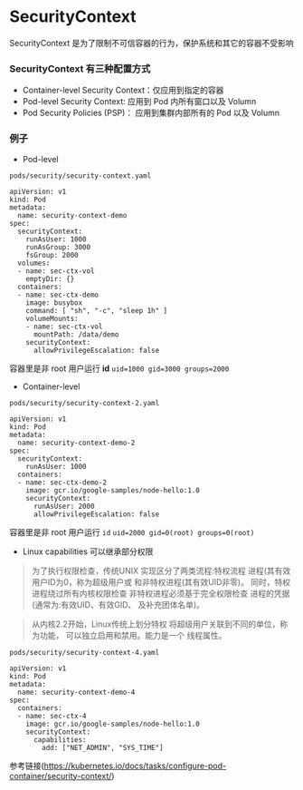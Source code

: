 # SecurityContext
SecurityContext 是为了限制不可信容器的行为，保护系统和其它的容器不受影响

### SecurityContext 有三种配置方式
* Container-level Security Context：仅应用到指定的容器
* Pod-level Security Context: 应用到 Pod 内所有窗口以及 Volumn
* Pod Security Policies (PSP)： 应用到集群内部所有的 Pod 以及 Volumn

### 例子
* Pod-level

```
pods/security/security-context.yaml 

apiVersion: v1
kind: Pod
metadata:
  name: security-context-demo
spec:
  securityContext:
    runAsUser: 1000
    runAsGroup: 3000
    fsGroup: 2000
  volumes:
  - name: sec-ctx-vol
    emptyDir: {}
  containers:
  - name: sec-ctx-demo
    image: busybox
    command: [ "sh", "-c", "sleep 1h" ]
    volumeMounts:
    - name: sec-ctx-vol
      mountPath: /data/demo
    securityContext:
      allowPrivilegeEscalation: false
```
容器里是非 root 用户运行 **id** `uid=1000 gid=3000 groups=2000`

* Container-level

```
pods/security/security-context-2.yaml 

apiVersion: v1
kind: Pod
metadata:
  name: security-context-demo-2
spec:
  securityContext:
    runAsUser: 1000
  containers:
  - name: sec-ctx-demo-2
    image: gcr.io/google-samples/node-hello:1.0
    securityContext:
      runAsUser: 2000
      allowPrivilegeEscalation: false
```
容器里是非 root 用户运行 `id` `uid=2000 gid=0(root) groups=0(root)`


* Linux capabilities 可以继承部分权限

> 为了执行权限检查，传统UNIX
实现区分了两类流程:特权流程
进程(其有效用户ID为0，称为超级用户或
和非特权进程(其有效UID非零)。
同时，特权进程绕过所有内核权限检查
非特权进程必须基于完全权限检查
进程的凭据(通常为:有效UID、有效GID、
及补充团体名单)。

> 从内核2.2开始，Linux传统上划分特权
将超级用户关联到不同的单位，称为功能，
可以独立启用和禁用。能力是一个
线程属性。

```
pods/security/security-context-4.yaml 

apiVersion: v1
kind: Pod
metadata:
  name: security-context-demo-4
spec:
  containers:
  - name: sec-ctx-4
    image: gcr.io/google-samples/node-hello:1.0
    securityContext:
      capabilities:
        add: ["NET_ADMIN", "SYS_TIME"]
```

参考链接(https://kubernetes.io/docs/tasks/configure-pod-container/security-context/)